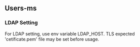 ## Users-ms

### LDAP Setting

For LDAP setting, use env variable LDAP_HOST. TLS expected 'cetificate.pem' file may be set before usage.